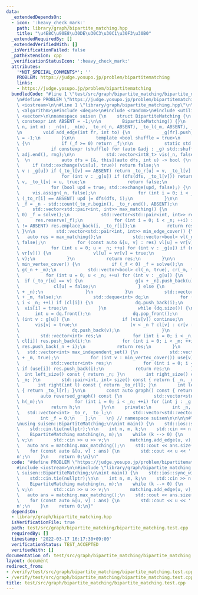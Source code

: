 ```yaml
---
data:
  _extendedDependsOn:
  - icon: ':heavy_check_mark:'
    path: library/graph/bipartite_matching.hpp
    title: "\u4E8C\u90E8\u30DE\u30C3\u30C1\u30F3\u30B0"
  _extendedRequiredBy: []
  _extendedVerifiedWith: []
  _isVerificationFailed: false
  _pathExtension: cpp
  _verificationStatusIcon: ':heavy_check_mark:'
  attributes:
    '*NOT_SPECIAL_COMMENTS*': ''
    PROBLEM: https://judge.yosupo.jp/problem/bipartitematching
    links:
    - https://judge.yosupo.jp/problem/bipartitematching
  bundledCode: "#line 1 \"test/src/graph/bipartite_matching/bipartite_matching.test.cpp\"\
    \n#define PROBLEM \"https://judge.yosupo.jp/problem/bipartitematching\"\n\n#include\
    \ <iostream>\n\n#line 1 \"library/graph/bipartite_matching.hpp\"\n\n\n\n#include\
    \ <algorithm>\n#include <deque>\n#include <random>\n#include <utility>\n#include\
    \ <vector>\n\nnamespace suisen {\n    struct BipartiteMatching {\n        static\
    \ constexpr int ABSENT = -1;\n\n        BipartiteMatching() {}\n        BipartiteMatching(int\
    \ n, int m) : _n(n), _m(m), _to_r(_n, ABSENT), _to_l(_m, ABSENT), _g(n + m) {}\n\
    \n        void add_edge(int fr, int to) {\n            _g[fr].push_back(to), _f\
    \ = -1;\n        }\n\n        template <bool shuffle = true>\n        int solve()\
    \ {\n            if (_f >= 0) return _f;\n\n            static std::mt19937 rng(std::random_device{}());\n\
    \            if constexpr (shuffle) for (auto &adj : _g) std::shuffle(adj.begin(),\
    \ adj.end(), rng);\n\n            std::vector<int8_t> vis(_n, false);\n      \
    \  \n            auto dfs = [&, this](auto dfs, int u) -> bool {\n           \
    \     if (std::exchange(vis[u], true)) return false;\n                for (int\
    \ v : _g[u]) if (_to_l[v] == ABSENT) return _to_r[u] = v, _to_l[v] = u, true;\n\
    \                for (int v : _g[u]) if (dfs(dfs, _to_l[v])) return _to_r[u] =\
    \ v, _to_l[v] = u, true;\n                return false;\n            };\n    \n\
    \            for (bool upd = true; std::exchange(upd, false);) {\n           \
    \     vis.assign(_n, false);\n                for (int i = 0; i < _n; ++i) if\
    \ (_to_r[i] == ABSENT) upd |= dfs(dfs, i);\n            }\n\n            return\
    \ _f = _n - std::count(_to_r.begin(), _to_r.end(), ABSENT);\n        }\n\n   \
    \     std::vector<std::pair<int, int>> max_matching() {\n            if (_f <\
    \ 0) _f = solve();\n            std::vector<std::pair<int, int>> res;\n      \
    \      res.reserve(_f);\n            for (int i = 0; i < _n; ++i) if (_to_r[i]\
    \ != ABSENT) res.emplace_back(i, _to_r[i]);\n            return res;\n       \
    \ }\n\n        std::vector<std::pair<int, int>> min_edge_cover() {\n         \
    \   auto res = max_matching();\n            std::vector<bool> vl(_n, false), vr(_n,\
    \ false);\n            for (const auto &[u, v] : res) vl[u] = vr[v] = true;\n\
    \            for (int u = 0; u < _n; ++u) for (int v : _g[u]) if (not (vl[u] and\
    \ vr[v])) {\n                vl[u] = vr[v] = true;\n                res.emplace_back(u,\
    \ v);\n            }\n            return res;\n        }\n\n        std::vector<int>\
    \ min_vertex_cover() {\n            if (_f < 0) _f = solve();\n            std::vector<std::vector<int>>\
    \ g(_n + _m);\n            std::vector<bool> cl(_n, true), cr(_m, false);\n  \
    \          for (int u = 0; u < _n; ++u) for (int v : _g[u]) {\n              \
    \  if (_to_r[u] == v) {\n                    g[v + _n].push_back(u);\n       \
    \             cl[u] = false;\n                } else {\n                    g[u].push_back(v\
    \ + _n);\n                }\n            }\n            std::vector<bool> vis(_n\
    \ + _m, false);\n            std::deque<int> dq;\n            for (int i = 0;\
    \ i < _n; ++i) if (cl[i]) {\n                dq.push_back(i);\n              \
    \  vis[i] = true;\n            }\n            while (dq.size()) {\n          \
    \      int u = dq.front();\n                dq.pop_front();\n                for\
    \ (int v : g[u]) {\n                    if (vis[v]) continue;\n              \
    \      vis[v] = true;\n                    (v < _n ? cl[v] : cr[v - _n]) = true;\n\
    \                    dq.push_back(v);\n                }\n            }\n    \
    \        std::vector<int> res;\n            for (int i = 0; i < _n; ++i) if (not\
    \ cl[i]) res.push_back(i);\n            for (int i = 0; i < _m; ++i) if (cr[i])\
    \ res.push_back(_n + i);\n            return res;\n        }\n        \n     \
    \   std::vector<int> max_independent_set() {\n            std::vector<bool> use(_n\
    \ + _m, true);\n            for (int v : min_vertex_cover()) use[v] = false;\n\
    \            std::vector<int> res;\n            for (int i = 0; i < _n + _m; ++i)\
    \ if (use[i]) res.push_back(i);\n            return res;\n        }\n\n      \
    \  int left_size() const { return _n; }\n        int right_size() const { return\
    \ _m; }\n        std::pair<int, int> size() const { return { _n, _m }; }\n\n \
    \       int right(int l) const { return _to_r[l]; }\n        int left(int r) const\
    \ { return _to_l[r]; }\n\n        const auto graph() const { return _g; }\n\n\
    \        auto reversed_graph() const {\n            std::vector<std::vector<int>>\
    \ h(_m);\n            for (int i = 0; i < _n; ++i) for (int j : _g[i]) h[j].push_back(i);\n\
    \            return h;\n        }\n\n    private:\n        int _n, _m;\n     \
    \   std::vector<int> _to_r, _to_l;\n        std::vector<std::vector<int>> _g;\n\
    \        int _f = 0;\n    };\n    \n} // namespace suisen\n\n\n\n#line 6 \"test/src/graph/bipartite_matching/bipartite_matching.test.cpp\"\
    \nusing suisen::BipartiteMatching;\n\nint main() {\n    std::ios::sync_with_stdio(false);\n\
    \    std::cin.tie(nullptr);\n\n    int n, m, k;\n    std::cin >> n >> m >> k;\n\
    \    BipartiteMatching matching(n, m);\n    while (k --> 0) {\n        int u,\
    \ v;\n        std::cin >> u >> v;\n        matching.add_edge(u, v);\n    }\n \
    \   auto ans = matching.max_matching();\n    std::cout << ans.size() << '\\n';\n\
    \    for (const auto &[u, v] : ans) {\n        std::cout << u << ' ' << v << '\\\
    n';\n    }\n    return 0;\n}\n"
  code: "#define PROBLEM \"https://judge.yosupo.jp/problem/bipartitematching\"\n\n\
    #include <iostream>\n\n#include \"library/graph/bipartite_matching.hpp\"\nusing\
    \ suisen::BipartiteMatching;\n\nint main() {\n    std::ios::sync_with_stdio(false);\n\
    \    std::cin.tie(nullptr);\n\n    int n, m, k;\n    std::cin >> n >> m >> k;\n\
    \    BipartiteMatching matching(n, m);\n    while (k --> 0) {\n        int u,\
    \ v;\n        std::cin >> u >> v;\n        matching.add_edge(u, v);\n    }\n \
    \   auto ans = matching.max_matching();\n    std::cout << ans.size() << '\\n';\n\
    \    for (const auto &[u, v] : ans) {\n        std::cout << u << ' ' << v << '\\\
    n';\n    }\n    return 0;\n}"
  dependsOn:
  - library/graph/bipartite_matching.hpp
  isVerificationFile: true
  path: test/src/graph/bipartite_matching/bipartite_matching.test.cpp
  requiredBy: []
  timestamp: '2022-03-17 16:17:30+09:00'
  verificationStatus: TEST_ACCEPTED
  verifiedWith: []
documentation_of: test/src/graph/bipartite_matching/bipartite_matching.test.cpp
layout: document
redirect_from:
- /verify/test/src/graph/bipartite_matching/bipartite_matching.test.cpp
- /verify/test/src/graph/bipartite_matching/bipartite_matching.test.cpp.html
title: test/src/graph/bipartite_matching/bipartite_matching.test.cpp
---
```

